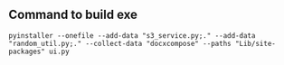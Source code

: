 ## Command to build exe
```
pyinstaller --onefile --add-data "s3_service.py;." --add-data "random_util.py;." --collect-data "docxcompose" --paths "Lib/site-packages" ui.py
```